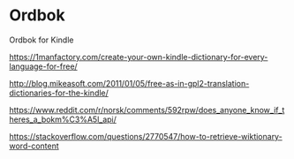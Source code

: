 # Ordbok

Ordbok for Kindle

<https://1manfactory.com/create-your-own-kindle-dictionary-for-every-language-for-free/>

<http://blog.mikeasoft.com/2011/01/05/free-as-in-gpl2-translation-dictionaries-for-the-kindle/>

<https://www.reddit.com/r/norsk/comments/592rpw/does_anyone_know_if_theres_a_bokm%C3%A5l_api/>

<https://stackoverflow.com/questions/2770547/how-to-retrieve-wiktionary-word-content>
